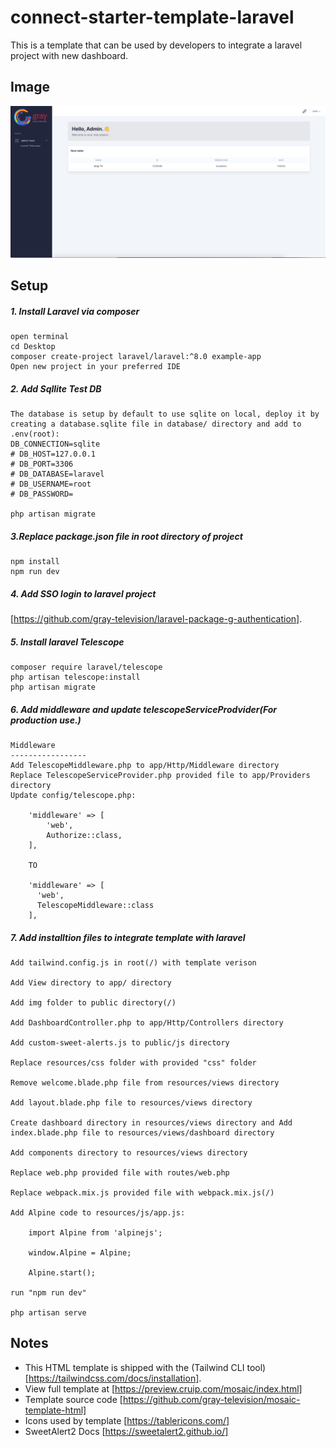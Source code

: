 # connect-starter-template-laravel

This is a template that can be used by developers to integrate a laravel project with new dashboard.

## Image
![Alt text](/mosaic/img/template.png?raw=true)


## Setup

##### 1. Install Laravel via composer
```
open terminal 
cd Desktop
composer create-project laravel/laravel:^8.0 example-app
Open new project in your preferred IDE

```

##### 2. Add Sqllite Test DB
```
The database is setup by default to use sqlite on local, deploy it by creating a database.sqlite file in database/ directory and add to .env(root):
DB_CONNECTION=sqlite
# DB_HOST=127.0.0.1
# DB_PORT=3306
# DB_DATABASE=laravel
# DB_USERNAME=root
# DB_PASSWORD=

php artisan migrate
```

##### 3.Replace package.json file in root directory of project
```
npm install 
npm run dev
```

##### 4. Add SSO login to laravel project
[https://github.com/gray-television/laravel-package-g-authentication].

##### 5. Install laravel Telescope
```
composer require laravel/telescope
php artisan telescope:install
php artisan migrate

```

##### 6. Add middleware and update telescopeServiceProdvider(For production use.)

```
Middleware
-----------------
Add TelescopeMiddleware.php to app/Http/Middleware directory
Replace TelescopeServiceProvider.php provided file to app/Providers directory
Update config/telescope.php:

    'middleware' => [
        'web',
        Authorize::class,
    ],
    
    TO
    
    'middleware' => [
      'web',
      TelescopeMiddleware::class
    ],
```

##### 7. Add installtion files to integrate template with laravel

```
Add tailwind.config.js in root(/) with template verison

Add View directory to app/ directory

Add img folder to public directory(/)

Add DashboardController.php to app/Http/Controllers directory

Add custom-sweet-alerts.js to public/js directory 

Replace resources/css folder with provided "css" folder

Remove welcome.blade.php file from resources/views directory

Add layout.blade.php file to resources/views directory

Create dashboard directory in resources/views directory and Add index.blade.php file to resources/views/dashboard directory

Add components directory to resources/views directory

Replace web.php provided file with routes/web.php

Replace webpack.mix.js provided file with webpack.mix.js(/)

Add Alpine code to resources/js/app.js:

    import Alpine from 'alpinejs';

    window.Alpine = Alpine;

    Alpine.start();

run "npm run dev"

php artisan serve
```
## Notes
* This HTML template is shipped with the (Tailwind CLI tool)[https://tailwindcss.com/docs/installation].
* View full template at [https://preview.cruip.com/mosaic/index.html]
* Template source code [https://github.com/gray-television/mosaic-template-html]
* Icons used by template [https://tablericons.com/]
* SweetAlert2 Docs [https://sweetalert2.github.io/]
